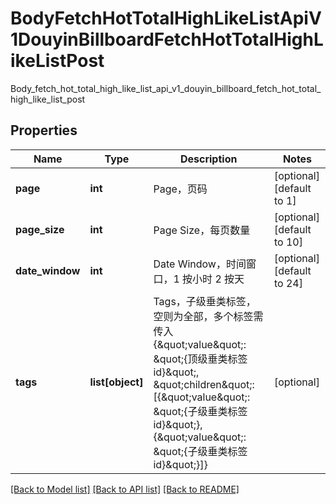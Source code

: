 # BodyFetchHotTotalHighLikeListApiV1DouyinBillboardFetchHotTotalHighLikeListPost

Body_fetch_hot_total_high_like_list_api_v1_douyin_billboard_fetch_hot_total_high_like_list_post
## Properties
Name | Type | Description | Notes
------------ | ------------- | ------------- | -------------
**page** | **int** | Page，页码 | [optional] [default to 1]
**page_size** | **int** | Page Size，每页数量 | [optional] [default to 10]
**date_window** | **int** | Date Window，时间窗口，1 按小时 2 按天 | [optional] [default to 24]
**tags** | **list[object]** | Tags，子级垂类标签，空则为全部，多个标签需传入{\&quot;value\&quot;: \&quot;{顶级垂类标签id}\&quot;, \&quot;children\&quot;: [{\&quot;value\&quot;: \&quot;{子级垂类标签id}\&quot;}, {\&quot;value\&quot;: \&quot;{子级垂类标签id}\&quot;}]} | [optional] 

[[Back to Model list]](../README.md#documentation-for-models) [[Back to API list]](../README.md#documentation-for-api-endpoints) [[Back to README]](../README.md)


